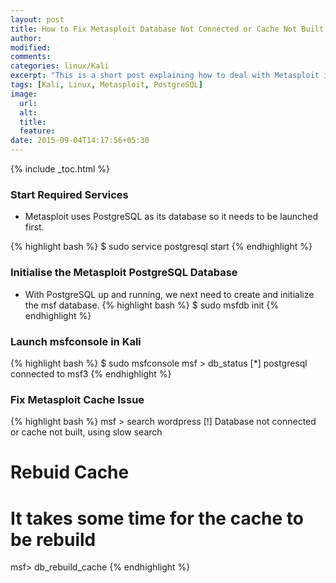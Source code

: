 ```yaml
---
layout: post
title: How to Fix Metasploit Database Not Connected or Cache Not Built
author:
modified:
comments:
categories: linux/Kali
excerpt: "This is a short post explaining how to deal with Metasploit instance not connected to its Database"
tags: [Kali, Linux, Metasploit, PostgreSQL]
image:
  url:
  alt:
  title:
  feature:
date: 2015-09-04T14:17:56+05:30
---
```


{% include _toc.html %}

### Start Required Services

* Metasploit uses PostgreSQL as its database so it needs to be launched first.

{% highlight bash %}
$ sudo service postgresql start
{% endhighlight %}

### Initialise the Metasploit PostgreSQL Database

* With PostgreSQL up and running, we next need to create and initialize the msf database.
{% highlight bash %}
$ sudo msfdb init
{% endhighlight %}

### Launch msfconsole in Kali

{% highlight bash %}
$ sudo msfconsole
msf > db_status
[*] postgresql connected to msf3
{% endhighlight %}

### Fix Metasploit Cache Issue
{% highlight bash %}
msf > search wordpress
[!] Database not connected or cache not built, using slow search

# Rebuid Cache
# It takes some time for the cache to be rebuild
msf> db_rebuild_cache
{% endhighlight %}
